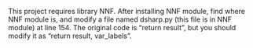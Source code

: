 This project requires library NNF.
After installing NNF module, find where NNF module is, and modify a file named dsharp.py (this file is in NNF module) at line 154. The original code is “return result”, but you should modify it as “return result, var_labels”.

